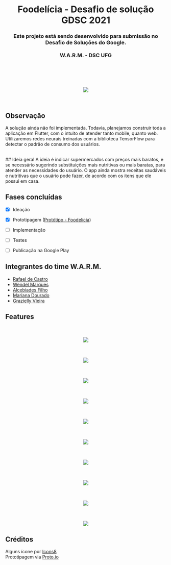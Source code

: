  
 
<header> 
<h1 align="center">Foodelícia - Desafio de solução GDSC 2021 </h1><h3 align="center">  Este projeto está sendo desenvolvido para submissão no Desafio de Soluções do Google. <br>  <br>  W.A.R.M. - DSC UFG</h3> 
</header>



<p align="center">
  <br>  
 <br>
    <img src="https://user-images.githubusercontent.com/6981085/119072940-c122a800-b9c2-11eb-8289-6757de64b5a8.png">
</p>

 <br>  

## Observação 
A solução ainda não foi implementada. Todavia, planejamos construir toda a aplicação em Flutter, com o intuito de atender tanto mobile, quanto web. 
Utilizaremos redes neurais treinadas com a biblioteca TensorFlow para detectar o padrão de consumo dos usuários.
 
<br>
## Ideia geral 
A ideia é indicar supermercados com preços mais baratos, e se necessário sugerindo substituições mais nutritivas ou mais baratas, para atender as necessidades do usuário. O app ainda mostra receitas saudáveis e nutritivas que o usuário pode fazer, de acordo com os itens que ele possui em casa.  


## Fases concluídas
- [x] Ideação
- [x]  Prototipagem ([Protótipo - Foodelícia](https://github.com/Developer-Student-Clubs-UFG/Foodelicia-Desafio-de-Solucoes-Google/blob/main/Prot%C3%B3tipo%20-%20Foodel%C3%ADcia.pdf))
- [ ]  Implementação
- [ ]  Testes
- [ ]  Publicação na Google Play 



## Integrantes do time W.A.R.M.
- [Rafael de Castro  ](https://github.com/rafaelcf03)
- [Wendel Marques](https://github.com/wendelmarques)
- [Alcebíades Filho](https://github.com/Alcefilho)
- [Mariana Dourado](https://github.com/MarianaDourado)
- [Grazielly Vieira](https://www.linkedin.com/in/graziellyvieira/)





## Features

<p align="center">
  <br>  
 <br>
    <img src="https://user-images.githubusercontent.com/6981085/119073663-1a3f0b80-b9c4-11eb-8a68-28ee8ed17ee3.png">
</p>
 
<p align="center">
  <br>  
 <br>
    <img src="https://user-images.githubusercontent.com/6981085/119073737-35aa1680-b9c4-11eb-8f14-85c3bb0ae905.png">
</p>


<p align="center">
  <br>  
 <br>
    <img src="https://user-images.githubusercontent.com/6981085/119073797-4d819a80-b9c4-11eb-95cf-9543fd36c754.png">
</p>

 

<p align="center">
  <br>  
 <br>
    <img src="https://user-images.githubusercontent.com/6981085/119073858-5f633d80-b9c4-11eb-9619-ec4407dbc908.png">
</p>


 <p align="center">
  <br>  
 <br>
    <img src="https://user-images.githubusercontent.com/6981085/119073936-81f55680-b9c4-11eb-89e9-4a833b93cb28.png">
</p>

 <p align="center">
  <br>  
 <br>
    <img src="https://user-images.githubusercontent.com/6981085/119073972-90437280-b9c4-11eb-814c-5c88b117a2b0.png">
</p>

 <p align="center">
  <br>  
 <br>
    <img src="https://user-images.githubusercontent.com/6981085/119074017-a3564280-b9c4-11eb-925b-18891ec9a9bf.png">
</p>

 <p align="center">
  <br>  
 <br>
    <img src="https://user-images.githubusercontent.com/6981085/119074045-aea96e00-b9c4-11eb-824b-b36141f0d91c.png">
</p>


 <p align="center">
  <br>  
 <br>
    <img src="https://user-images.githubusercontent.com/6981085/119074117-d567a480-b9c4-11eb-84f3-df6d20c75633.png">
</p>

 <p align="center">
  <br>  
 <br>
    <img src="https://user-images.githubusercontent.com/6981085/119074142-e1536680-b9c4-11eb-9570-803325101f72.png">
</p>
 




## Créditos
<a>Alguns ícone por <a target="_blank" href="https://icons8.com.br/icons/s">Icons8</a></br>
<a>Prototipagem via <a target="_blank" href="Proto.io">Proto.io</a>
